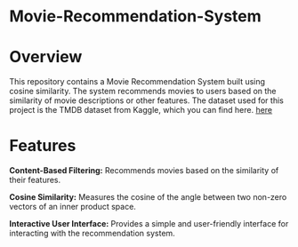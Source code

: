 # Movie-Recommendation-System

# Overview

This repository contains a Movie Recommendation System built using cosine similarity. The system recommends movies to users based on the similarity of movie descriptions or other features. The dataset used for this project is the TMDB dataset from Kaggle, which you can find here.
<a href="https://www.kaggle.com/datasets/tmdb/tmdb-movie-metadata" target="_blank">here</a>

# Features
**Content-Based Filtering:**   Recommends movies based on the similarity of their features.

**Cosine Similarity:**         Measures the cosine of the angle between two non-zero vectors of an inner product space.

**Interactive User Interface:** Provides a simple and user-friendly interface for interacting with the recommendation system.
